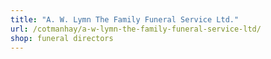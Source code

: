 ```yaml
---
title: "A. W. Lymn The Family Funeral Service Ltd."
url: /cotmanhay/a-w-lymn-the-family-funeral-service-ltd/
shop: funeral directors
---
```

